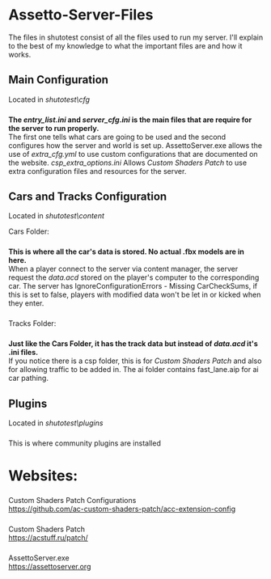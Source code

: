 # Assetto-Server-Files
The files in shutotest consist of all the files used to run my server. I'll explain to the best of my knowledge to what the important files are and how it works.
###
## Main Configuration
Located in *shutotest\cfg*
###
**The *entry_list.ini* and *server_cfg.ini* is the main files that are require for the server to run properly.** <br>
The first one tells what cars are going to be used and the second configures how the server and world is set up. AssettoServer.exe allows the use of *extra_cfg.yml* to use custom configurations that are documented on the website. *csp_extra_options.ini* Allows *Custom Shaders Patch* to use extra configuration files and resources for the server.
###
## Cars and Tracks Configuration
Located in *shutotest\content*

Cars Folder: <br>
###
**This is where all the car's data is stored. No actual .fbx models are in here.** <br>
When a player connect to the server via content manager, the server request the *data.acd* stored on the player's computer to the corresponding car. The server has IgnoreConfigurationErrors - Missing CarCheckSums, if this is set to false, players with modified data won't be let in or kicked when they enter.
###

Tracks Folder: <br>
###
**Just like the Cars Folder, it has the track data but instead of *data.acd* it's .ini files.** <br>
If you notice there is a csp folder, this is for *Custom Shaders Patch* and also for allowing traffic to be added in. The ai folder contains fast_lane.aip for ai car pathing.
###
## Plugins 
Located in *shutotest\plugins*
###
This is where community plugins are installed


# Websites: 
###
Custom Shaders Patch Configurations <br>
https://github.com/ac-custom-shaders-patch/acc-extension-config
###
Custom Shaders Patch <br>
https://acstuff.ru/patch/
###
AssettoServer.exe <br>
https://assettoserver.org
